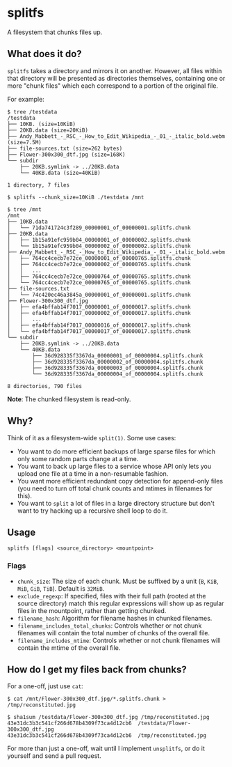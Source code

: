 # splitfs

A filesystem that chunks files up.

## What does it do?

`splitfs` takes a directory and mirrors it on another. However, all files within that directory will be presented as directories themselves, containing one or more "chunk files" which each correspond to a portion of the original file.

For example:

```shell
$ tree /testdata
/testdata
├── 10KB. (size=10KiB)
├── 20KB.data (size=20KiB)
├── Andy_Mabbett_-_RSC_-_How_to_Edit_Wikipedia_-_01_-_italic_bold.webm (size=7.5M)
├── file-sources.txt (size=262 bytes)
├── Flower-300x300_dtf.jpg (size=168K)
└── subdir
    ├── 20KB.symlink -> ../20KB.data
    └── 40KB.data (size=40KiB)

1 directory, 7 files

$ splitfs --chunk_size=10KiB ./testdata /mnt

$ tree /mnt
/mnt
├── 10KB.data
│   └── 71da741724c3f289_00000001_of_00000001.splitfs.chunk
├── 20KB.data
│   ├── 1b15a91efc959b04_00000001_of_00000002.splitfs.chunk
│   └── 1b15a91efc959b04_00000002_of_00000002.splitfs.chunk
├── Andy_Mabbett_-_RSC_-_How_to_Edit_Wikipedia_-_01_-_italic_bold.webm
│   ├── 764cc4cecb7e72ce_00000001_of_00000765.splitfs.chunk
│   ├── 764cc4cecb7e72ce_00000002_of_00000765.splitfs.chunk
│   │   ...
│   ├── 764cc4cecb7e72ce_00000764_of_00000765.splitfs.chunk
│   └── 764cc4cecb7e72ce_00000765_of_00000765.splitfs.chunk
├── file-sources.txt
│   └── 74c420ec46a3845a_00000001_of_00000001.splitfs.chunk
├── Flower-300x300_dtf.jpg
│   ├── efa4bffab14f7017_00000001_of_00000017.splitfs.chunk
│   ├── efa4bffab14f7017_00000002_of_00000017.splitfs.chunk
│   │   ...
│   ├── efa4bffab14f7017_00000016_of_00000017.splitfs.chunk
│   └── efa4bffab14f7017_00000017_of_00000017.splitfs.chunk
└── subdir
    ├── 20KB.symlink -> ../20KB.data
    └── 40KB.data
        ├── 36d928335f3367da_00000001_of_00000004.splitfs.chunk
        ├── 36d928335f3367da_00000002_of_00000004.splitfs.chunk
        ├── 36d928335f3367da_00000003_of_00000004.splitfs.chunk
        └── 36d928335f3367da_00000004_of_00000004.splitfs.chunk

8 directories, 790 files
```

**Note**: The chunked filesystem is read-only.

## Why?

Think of it as a filesystem-wide `split(1)`. Some use cases:

* You want to do more efficient backups of large sparse files for which only some random parts change at a time.
* You want to back up large files to a service whose API only lets you upload one file at a time in a non-resumable fashion.
* You want more efficient redundant copy detection for append-only files (you need to turn off total chunk counts and mtimes in filenames for this).
* You want to `split` a lot of files in a large directory structure but don't want to try hacking up a recursive shell loop to do it.

## Usage

```shell
splitfs [flags] <source_directory> <mountpoint>
```

### Flags

* `chunk_size`: The size of each chunk. Must be suffixed by a unit (`B`, `KiB`, `MiB`, `GiB`, `TiB`). Default is `32MiB`.
* `exclude_regexp`: If specified, files with their full path (rooted at the source directory) match this regular expressions will show up as regular files in the mountpoint, rather than getting chunked.
* `filename_hash`: Algorithm for filename hashes in chunked filenames.
* `filename_includes_total_chunks`: Controls whether or not chunk filenames will contain the total number of chunks of the overall file.
* `filename_includes_mtime`: Controls whether or not chunk filenames will contain the mtime of the overall file.

## How do I get my files back from chunks?

For a one-off, just use `cat`:

```shell
$ cat /mnt/Flower-300x300_dtf.jpg/*.splitfs.chunk > /tmp/reconstituted.jpg

$ sha1sum /testdata/Flower-300x300_dtf.jpg /tmp/reconstituted.jpg
43e31dc3b3c541cf266d678b4309f73ca4d12cb6  /testdata/Flower-300x300_dtf.jpg
43e31dc3b3c541cf266d678b4309f73ca4d12cb6  /tmp/reconstituted.jpg
```

For more than just a one-off, wait until I implement `unsplitfs`, or do it yourself and send a pull request.
